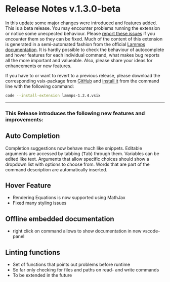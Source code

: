 # Release Notes v.1.3.0-beta

In this update some major changes were introduced and features added. This is a beta release. You may encounter problems running the extension or notice some unecpected behaviour. Please [report these issues](https://github.com/ThFriedrich/lammps_vscode/issues/new/choose) if you encounter them so they can be fixed. Much of the content of this extension is generated in a semi-automated fashion from the official [Lammps documentation](https://lammps.sandia.gov/doc/Manual.html). It is hardly possible to check the behaviour of autocomplete and hover features for each individual command, what makes bug reports all the more important and valueable. Also, please share your ideas for enhancements or new features. 

If you have to or want to revert to a previous release, please download the corresponding vsix-package from [GitHub](https://github.com/ThFriedrich/lammps_vscode/releases) and [install it](https://code.visualstudio.com/docs/editor/extension-gallery#_install-from-a-vsix) from the command line with the following command:
```bash
code --install-extension lammps-1.2.4.vsix 
```

---

### This Release introduces the following new features and improvements:

## Auto Completion
Completion suggestions now behave much like snippets. Editable arguments are accessed by tabbing (<kbd>Tab</kbd>) through them. Variables can be edited like text. Arguments that allow specific choices should show a dropdown list with options to choose from. Words that are part of the command description are automatically inserted.

## Hover Feature
* Rendering Equations is now supported using MathJax
* Fixed many styling issues

## Offline embedded documentation
* right click on command allows to show documentation in new vscode-panel

## Linting functions
* Set of functions that points out problems before runtime
* So far only checking for files and paths on read- and write commands
* To be extended in the future
